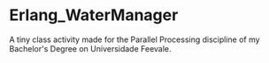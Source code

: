 # Erlang_WaterManager

A tiny class activity made for the Parallel Processing discipline of my Bachelor's Degree on Universidade Feevale.
